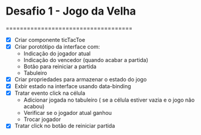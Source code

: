 # Desafio 1 - Jogo da Velha

====================================

- [x] Criar componente ticTacToe
- [x] Criar porotótipo da interface com:
  - Indicação do jogador atual
  - Indicação do vencedor (quando acabar a partida)
  - Botão para reiniciar a partida
  - Tabuleiro
- [x] Criar propriedades para armazenar o estado do jogo
- [x] Exbir estado na interface usando data-binding
- [x] Tratar evento click na célula
  - Adicionar jogada no tabuleiro ( se a célula estiver vazia e o jogo não acabou)
  - Verificar se o jogador atual ganhou
  - Trocar jogador
- [x] Tratar click no botão de reiniciar partida
